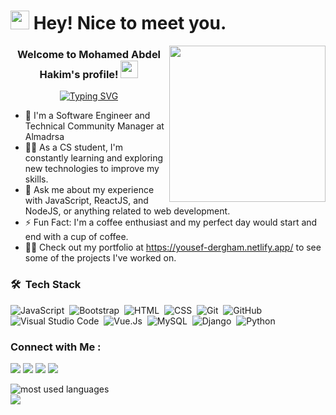 <h1><img src="https://emojis.slackmojis.com/emojis/images/1531849430/4246/blob-sunglasses.gif?1531849430" width="30"/> Hey! Nice to meet you.</h1>

<img width="250" align="right" src="https://c.tenor.com/_DOBjnGspYAAAAAM/code-coding.gif">

<h3 align="center">
  Welcome to Mohamed Abdel Hakim's profile!
  <img src="https://media.giphy.com/media/hvRJCLFzcasrR4ia7z/giphy.gif" width="28">
</h3>

<!-- Typing SVG by DenverCoder1 - https://github.com/DenverCoder1/readme-typing-svg -->
<p align="center">
<a href="https://git.io/typing-svg"><img src="https://readme-typing-svg.demolab.com?font=Ubuntu&weight=500&size=25&pause=1000&color=2860CAE4&center=true&vCenter=true&multiline=true&width=435&height=105&lines=Full-Stack+Web+Developer;RPA+Developer+%7C+UiPath" alt="Typing SVG" /></a>
</p> 

- 🏢 I'm a Software Engineer and Technical Community Manager at Almadrsa
- 👨‍💻 As a CS student, I'm constantly learning and exploring new technologies to improve my skills.
- 💬 Ask me about my experience with JavaScript, ReactJS, and NodeJS, or anything related to web development.
- ⚡ Fun Fact: I'm a coffee enthusiast and my perfect day would start and end with a cup of coffee.
- 👨‍💻 Check out my portfolio at https://yousef-dergham.netlify.app/ to see some of the projects I've worked on.


### 🛠 &nbsp;Tech Stack
![JavaScript](https://img.shields.io/badge/-JavaScript-05122A?style=flat&logo=javascript)&nbsp;
![Bootstrap](https://img.shields.io/badge/-Bootstrap-05122A?style=flat&logo=bootstrap&logoColor=563D7C)&nbsp;
![HTML](https://img.shields.io/badge/-HTML-05122A?style=flat&logo=HTML5)&nbsp;
![CSS](https://img.shields.io/badge/-CSS-05122A?style=flat&logo=CSS3&logoColor=1572B6)&nbsp;
![Git](https://img.shields.io/badge/-Git-05122A?style=flat&logo=git)&nbsp;
![GitHub](https://img.shields.io/badge/-GitHub-05122A?style=flat&logo=github)&nbsp;
![Visual Studio Code](https://img.shields.io/badge/-Visual%20Studio%20Code-05122A?style=flat&logo=visual-studio-code&logoColor=007ACC)&nbsp;
![Vue.Js](https://img.shields.io/badge/Vue.js-35495E?style=flat&logo=vue.js&logoColor=4FC08D)&nbsp;
![MySQL](https://img.shields.io/badge/MySQL-00000F?style=flat&logo=mysql&logoColor=white)&nbsp;
![Django](https://img.shields.io/badge/Django-092E20?style=flat&logo=django&logoColor=white)&nbsp;
![Python](https://img.shields.io/badge/-Python%20-05122A?style=flat&logo=python)&nbsp;


### Connect with Me :

<!-- <a href="https://www.linkedin.com/in/mohamed-abdel-hakim-272aa2110">
  <img align="left" alt="Mohamed Abdel Hakim's LinkedIN" width="22px" src="https://raw.githubusercontent.com/peterthehan/peterthehan/master/assets/linkedin.svg" />
</a> -->

<a href="https://www.linkedin.com/in/mohamed-abdel-hakim-272aa2110" target="_blank"><img src="https://img.shields.io/badge/LinkedIn-0077B5?style=flat&logo=linkedin&logoColor=white"/></a>
<a href="https://wa.me/201033389740" target="_blank"><img src="https://img.shields.io/badge/WhatsApp-25D366?style=flat&logo=whatsapp&logoColor=white"/></a>
<a href="mailto:Mohamed_AbdelHakeem@Outlook.com" target="_blank"><img src="https://img.shields.io/badge/Microsoft_Outlook-0078D4?style=flat&logo=microsoft-outlook&logoColor=white"/></a>
<a href="mailto:MhmedAbdelHakim@Gmail.com" target="_blank"><img src="https://img.shields.io/badge/Gmail-D14836?style=flat&logo=gmail&logoColor=white"/></a>

<img align="left" src="https://github-readme-stats.vercel.app/api/top-langs?username=yousefdergham&show_icons=true&locale=en&layout=compact&theme=radical" alt="most used languages" />
<br>
<a href="https://komarev.com/ghpvc/?username=yousefdergham&style=for-the-badge">
    <img src="https://komarev.com/ghpvc/?username=yousefdergham&style=for-the-badge">
</a>


